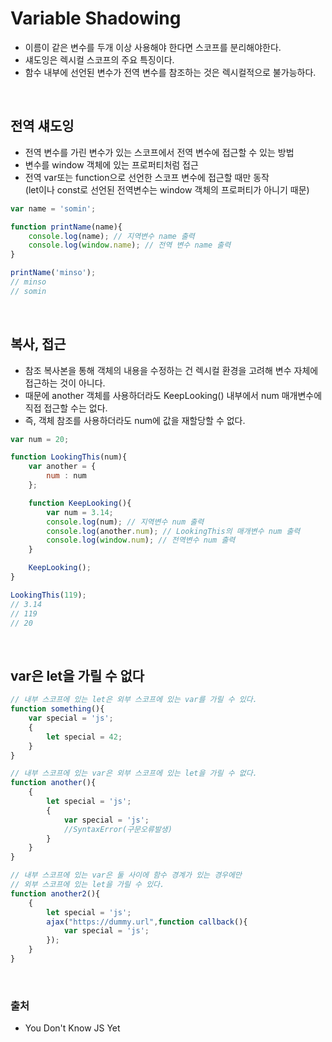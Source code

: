# Variable Shadowing
- 이름이 같은 변수를 두개 이상 사용해야 한다면 스코프를 분리해야한다.
- 섀도잉은 렉시컬 스코프의 주요 특징이다.
- 함수 내부에 선언된 변수가 전역 변수를 참조하는 것은 렉시컬적으로 불가능하다.

<br/>

## 전역 섀도잉
- 전역 변수를 가린 변수가 있는 스코프에서 전역 변수에 접근할 수 있는 방법
- 변수를 window 객체에 있는 프로퍼티처럼 접근
- 전역 var또는 function으로 선언한 스코프 변수에 접근할 때만 동작 <br/>(let이나 const로 선언된 전역변수는 window 객체의 프로퍼티가 아니기 때문)

```js
var name = 'somin';

function printName(name){
    console.log(name); // 지역변수 name 출력
    console.log(window.name); // 전역 변수 name 출력
}

printName('minso');
// minso
// somin
```

<br/>

## 복사, 접근 
- 참조 복사본을 통해 객체의 내용을 수정하는 건 렉시컬 환경을 고려해 변수 자체에 접근하는 것이 아니다.
- 때문에 another 객체를 사용하더라도 KeepLooking() 내부에서 num 매개변수에 직접 접근할 수는 없다. 
- 즉, 객체 참조를 사용하더라도 num에 값을 재할당할 수 없다.
```js
var num = 20;

function LookingThis(num){
    var another = {
        num : num
    };

    function KeepLooking(){
        var num = 3.14;
        console.log(num); // 지역변수 num 출력
        console.log(another.num); // LookingThis의 매개변수 num 출력
        console.log(window.num); // 전역변수 num 출력
    }

    KeepLooking();
}

LookingThis(119);
// 3.14
// 119
// 20
```

<br/>

## var은 let을 가릴 수 없다
```js
// 내부 스코프에 있는 let은 외부 스코프에 있는 var를 가릴 수 있다.
function something(){
    var special = 'js';
    {
        let special = 42;
    }
}

// 내부 스코프에 있는 var은 외부 스코프에 있는 let을 가릴 수 없다.
function another(){
    {
        let special = 'js';
        {
            var special = 'js';
            //SyntaxError(구문오류발생)
        }
    }
}

// 내부 스코프에 있는 var은 둘 사이에 함수 경계가 있는 경우에만
// 외부 스코프에 있는 let을 가릴 수 있다.
function another2(){
    {
        let special = 'js';
        ajax("https://dummy.url",function callback(){
            var special = 'js';
        });
    }
}
```

<br/>

### 출처
- You Don't Know JS Yet
